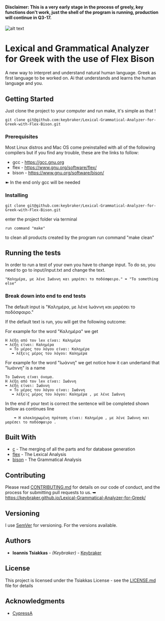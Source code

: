 #### Disclaimer: This is a very early stage in the process of greely, key functions don't work, just the shell of the program is running, production will continue in Q3-17.

![alt text](https://raw.githubusercontent.com/keybraker/Lexical-Grammatical-Analyzer-for-Greek/master/greely%20logo.png)

# Lexical and Grammatical Analyzer for Greek with the use of Flex Bison

A new way to interpret and understand natural human language.
Greek as first language to be worked on.
Ai that understands and learns the human language and you.

## Getting Started

Just clone the project to your computer and run make, it's simple as that !

```
git clone git@github.com:keybraker/Lexical-Grammatical-Analyzer-for-Greek-with-Flex-Bison.git
```

### Prerequisites

Most Linux distros and Mac OS come preinstalled with all of the following compilers
but if you find any trouble, these are the links to follow:

* gcc - https://gcc.gnu.org
* flex - https://www.gnu.org/software/flex/
* bison - https://www.gnu.org/software/bison/

➽ In the end only gcc will be needed

### Installing

```
git clone git@github.com:keybraker/Lexical-Grammatical-Analyzer-for-Greek-with-Flex-Bison.git
```
enter the project folder via terminal

```
run command "make"
```
to clean all products created by the program run command "make clean"

## Running the tests

In order to run a test of your own you have to change input.
To do so, you need to go to input/input.txt and change the text.

```
"Καλημέρα, με λένε Ιωάννη και μαρέσει το ποδόσφαιρο." ➥ "To something else"
```

### Break down into end to end tests

The default input is "Καλημέρα, με λένε Ιωάννη και μαρέσει το ποδόσφαιρο."

If the default text is run, you will get the following outcome:

For example for the word "Καλημέρα" we get
```
Η λέξη από τον lex είναι: Καλημέρα
➥ λέξη είναι: Καλημέρα
  ➥ Το μέρος του λόγου είναι: Καλημέρα
   ➥ λέξεις μέρος του λόγου: Καλημέρα
```
For example for the word "Ιωάννη" we get
notice how it can undertand that "Ιωάννη" is a name
```
Το Ιωάννη είναι όνομα.
Η λέξη από τον lex είναι: Ιωάννη
➥ λέξη είναι: Ιωάννη
  ➥ Το μέρος του λόγου είναι: Ιωάννη
   ➥ λέξεις μέρος του λόγου: Καλημέρα , με λένε Ιωάννη
```
In the end if your text is correct the sentence will be completed shown bellow as continues line
```
    ➥ Η ολοκληρωμένη πρόταση είναι: Καλημέρα , με λένε Ιωάννη και μαρέσει το ποδόσφαιρο .
```

## Built With

* [c](https://gcc.gnu.org/) - The merging of all the parts and for database generation
* [flex](https://www.gnu.org/software/flex/) - The Lexical Analysis
* [bison](https://www.gnu.org/software/bison/) - The Grammatical Analysis

## Contributing

Please read [CONTRIBUTING.md](https://github.com/keybraker/Lexical-Grammatical-Analyzer-for-Greek-with-Flex-Bison/blob/master/CONTRIBUTING.md) for details on our code of conduct, and the process for submitting pull requests to us.
➥ https://keybraker.github.io/Lexical-Grammatical-Analyzer-for-Greek/

## Versioning

I use [SemVer](http://semver.org/) for versioning. For the versions available. 

## Authors

* **Ioannis Tsiakkas** - *(Keybraker)* - [Keybraker](https://github.com/keybraker)

## License

This project is licensed under the Tsiakkas License - see the [LICENSE.md](LICENSE.md) file for details

## Acknowledgments

* [CypressA](https://github.com/CypressA/GreekLex-2)
